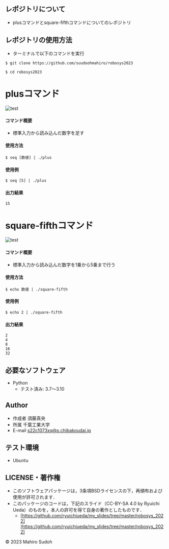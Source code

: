 ## レポジトリについて
* plusコマンドとsquare-fifthコマンドについてのレポジトリ

## レポジトリの使用方法
* ターミナルで以下のコマンドを実行
```
$ git clone https://github.com/suudoohmahiro/robosys2023
```
```
$ cd robosys2023
```

# plusコマンド

![test](https://github.com/suudoohmahiro/robosys2023/actions/workflows/test.yml/badge.svg)

#### コマンド概要
* 標準入力から読み込んだ数字を足す

#### 使用方法
```
$ seq [数値] | ./plus
```
#### 使用例
```
$ seq [5] | ./plus
```

#### 出力結果
```
15
```
# square-fifthコマンド
![test](https://github.com/suudoohmahiro/robosys2023/actions/workflows/square-fifth_test.yml/badge.svg)

#### コマンド概要
* 標準入力から読み込んだ数字を1乗から5乗まで行う

#### 使用方法
```
$ echo 数値 | ./square-fifth
```

#### 使用例
```
$ echo 2 | ./square-fifth
```

#### 出力結果
```
2
4
8
16
32
```
## 必要なソフトウェア
* Python
  * テスト済み: 3.7～3.10
## Author
* 作成者 須藤真央
* 所属 千葉工業大学
* E-mail s22c1073xq@s.chibakoudai.jp

## テスト環境
* Ubuntu  

## LICENSE・著作権

* このソフトウェアパッケージは，3条項BSDライセンスの下，再頒布および使用が許可されます．
* このパッケージのコードは，下記のスライド（CC-BY-SA 4.0 by Ryuichi Ueda）のものを，本人の許可を得て自身の著作としたものです．
	* [https://github.com/ryuichiueda/my_slides/tree/master/robosys_2022](https://github.com/ryuichiueda/my_slides/tree/master/robosys_2022)

© 2023 Mahiro Sudoh

